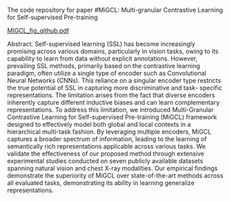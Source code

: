 The code repository for paper #MiGCL: Multi-granular Contrastive Learning for Self-supervised Pre-training

[MIGCL_fig_github.pdf](https://github.com/vangorade/MIGCL_code/files/15319722/MIGCL_fig_github.pdf)

Abstract. Self-supervised learning (SSL) has become increasingly
promising across various domains, particularly in vision tasks,
owing to its capability to learn from data without explicit
annotations. However, prevailing SSL methods, primarily based
on the contrastive learning paradigm, often utilize a single type
of encoder such as Convolutional Neural Networks (CNNs).
This reliance on a singular encoder type restricts the true
potential of SSL in capturing more discriminative and task-
specific representations. The limitation arises from the fact that
diverse encoders inherently capture different inductive biases
and can learn complementary representations. To address this
limitation, we introduced Multi-Granular Contrastive Learning
for Self-supervised Pre-training (MiGCL) framework designed to
effectively model both global and local contexts in a hierarchical
multi-task fashion. By leveraging multiple encoders, MiGCL
captures a broader spectrum of information, leading to the
learning of semantically rich representations applicable across
various tasks. We validate the effectiveness of our proposed
method through extensive experimental studies conducted on
seven publicly available datasets spanning natural vision and
chest X-ray modalities. Our empirical findings demonstrate the
superiority of MiGCL over state-of-the-art methods across all
evaluated tasks, demonstrating its ability in learning generalize
representations.

